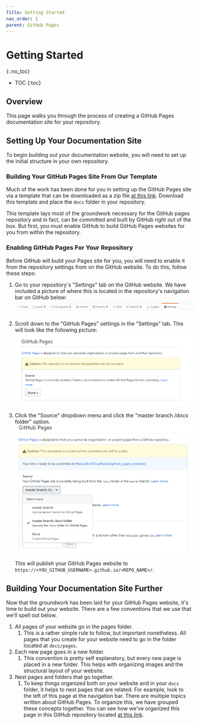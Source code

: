 ```yaml
---
Title: Getting Started
nav_order: 1
parent: GitHub Pages
---
```


# Getting Started
{:.no_toc}

* TOC
{:toc}

## Overview

This page walks you through the process of creating a GitHub Pages documentation site for your repository. 

## Setting Up Your Documentation Site

To begin building out your documentation website, you will need to set up the initial structure in your own repository.

### Building Your GitHub Pages Site From Our Template

Much of the work has been done for you in setting up the GitHub Pages site via a template that can be downloaded as a zip file [at this link](template/github_pages_template.zip). Download this template and place the `docs` folder in your repository.

This template lays most of the groundwork necessary for the GitHub pages repository and in fact, can be committed and built by GitHub right out of the box. But first, you must enable GitHub to build GitHub Pages websites for you from within the repository.

### Enabling GitHub Pages For Your Repository

Before GitHub will build your Pages site for you, you will need to enable it from the repository settings from on the GitHub website. To do this, follow these steps:

1. Go to your repository's "Settings" tab on the GitHub website. We have included a picture of where this is located in the repository's navigation bar on GitHub below:
    ![The settings tab for your repository](settings.PNG)
2. Scroll down to the "GitHub Pages" settings in the "Settings" tab. This will look like the following picture:
    ![The GitHub pages option](github_pages_setting.PNG)
3. Click the "Source" dropdown menu and click the "master branch /docs folder" option.
    ![The GitHub pages documentation location](github_pages_setting_2.PNG)

    This will publish your GitHub Pages website to `https://<YOU_GITHUB_USERNAME>.github.io/<REPO_NAME>/`.

## Building Your Documentation Site Further

Now that the groundwork has been laid for your GitHub Pages website, it's time to build out your website. There are a few conventions that we use that we'll spell out below.

1. All pages of your website go in the pages folder.
    1. This is a rather simple rule to follow, but important nonetheless. All pages that you create for your website need to go in the folder located at `docs/pages`.
2. Each new page goes in a new folder.
    1. This convention is pretty self explanatory, but every new page is placed in a new folder. This helps with organizing images and the structural layout of your website.
3. Nest pages and folders that go together.
    1. To keep things organized both on your website and in your `docs` folder, it helps to nest pages that are related. For example, look to the left of this page at the navigation bar. There are multiple topics written about GitHub Pages. To organize this, we have grouped these concepts together. You can see how we've organized this page in this GitHub repository located [at this link](https://github.com/Campbell-Muscle-Lab/howtos_GitHub/tree/master/docs/pages/github_pages).